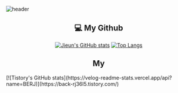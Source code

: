 ![header](https://capsule-render.vercel.app/api?type=waving&color=timeGradient&text=Welcome%20to%20Jieun's%20GitHub%20👋&animation=twinkling&fontSize=35&fontAlignY=40&fontAlign=70&height=250)


<h2 align="center">💻  My Github</h2>
<div align="center">

[![Jieun's GitHub stats](https://github-readme-stats.vercel.app/api?username=jieun615&include_all_commits=true&theme=synthwave&hide_border=true&count_private=true)](https://github.com/jieun615/github-readme-stats)
[![Top Langs](https://github-readme-stats.vercel.app/api/top-langs/?username=jieun615&layout=compact)](https://github.com/jieun615/github-readme-stats)
</div>

<h2 align="center">My</h2>
[![Tistory's GitHub stats](https://velog-readme-stats.vercel.app/api?name=BERJ)](https://back-rj36l5.tistory.com/)
<!--
**jieun615/jieun615** is a ✨ _special_ ✨ repository because its `README.md` (this file) appears on your GitHub profile.

Here are some ideas to get you started:

- 🔭 I’m currently working on ...
- 🌱 I’m currently learning ...
- 👯 I’m looking to collaborate on ...
- 🤔 I’m looking for help with ...
- 💬 Ask me about ...
- 📫 How to reach me: ...
- 😄 Pronouns: ...
- ⚡ Fun fact: ...
-->
